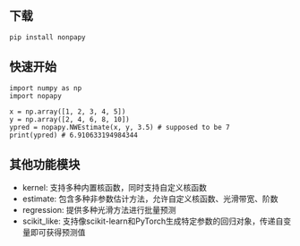 ## 下载
`
pip install nonpapy
`

## 快速开始
```
import numpy as np
import nopapy

x = np.array([1, 2, 3, 4, 5])
y = np.array([2, 4, 6, 8, 10])
ypred = nopapy.NWEstimate(x, y, 3.5) # supposed to be 7
print(ypred) # 6.910633194984344
```

## 其他功能模块
- kernel: 支持多种内置核函数，同时支持自定义核函数
- estimate: 包含多种非参数估计方法，允许自定义核函数、光滑带宽、阶数
- regression: 提供多种光滑方法进行批量预测
- scikit_like: 支持像scikit-learn和PyTorch生成特定参数的回归对象，传递自变量即可获得预测值
